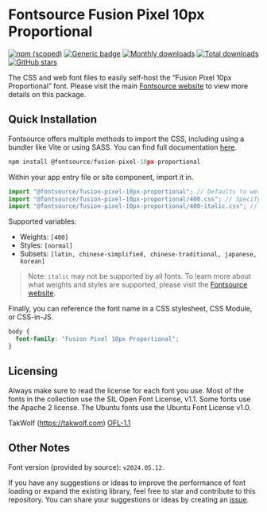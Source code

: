 # Fontsource Fusion Pixel 10px Proportional

[![npm (scoped)](https://img.shields.io/npm/v/@fontsource/fusion-pixel-10px-proportional?color=brightgreen)](https://www.npmjs.com/package/@fontsource/fusion-pixel-10px-proportional) [![Generic badge](https://img.shields.io/badge/fontsource-passing-brightgreen)](https://github.com/fontsource/fontsource) [![Monthly downloads](https://badgen.net/npm/dm/@fontsource/fusion-pixel-10px-proportional)](https://github.com/fontsource/fontsource) [![Total downloads](https://badgen.net/npm/dt/@fontsource/fusion-pixel-10px-proportional)](https://github.com/fontsource/fontsource) [![GitHub stars](https://img.shields.io/github/stars/fontsource/fontsource.svg?style=social&label=Star)](https://github.com/fontsource/fontsource/stargazers)

The CSS and web font files to easily self-host the “Fusion Pixel 10px Proportional” font. Please visit the main [Fontsource website](https://fontsource.org/fonts/fusion-pixel-10px-proportional) to view more details on this package.

## Quick Installation

Fontsource offers multiple methods to import the CSS, including using a bundler like Vite or using SASS. You can find full documentation [here](https://fontsource.org/docs/getting-started/introduction).

```javascript
npm install @fontsource/fusion-pixel-10px-proportional
```

Within your app entry file or site component, import it in.

```javascript
import "@fontsource/fusion-pixel-10px-proportional"; // Defaults to weight 400
import "@fontsource/fusion-pixel-10px-proportional/400.css"; // Specify weight
import "@fontsource/fusion-pixel-10px-proportional/400-italic.css"; // Specify weight and style
```

Supported variables:
- Weights: `[400]`
- Styles: `[normal]`
- Subsets: `[latin, chinese-simplified, chinese-traditional, japanese, korean]`

> Note: `italic` may not be supported by all fonts. To learn more about what weights and styles are supported, please visit the [Fontsource website](https://fontsource.org/fonts/fusion-pixel-10px-proportional).

Finally, you can reference the font name in a CSS stylesheet, CSS Module, or CSS-in-JS.

```css
body {
  font-family: "Fusion Pixel 10px Proportional";
}
```

## Licensing
Always make sure to read the license for each font you use. Most of the fonts in the collection use the SIL Open Font License, v1.1. Some fonts use the Apache 2 license. The Ubuntu fonts use the Ubuntu Font License v1.0.

TakWolf (https://takwolf.com)
[OFL-1.1](https://raw.githubusercontent.com/TakWolf/fusion-pixel-font/master/LICENSE-OFL)

## Other Notes
Font version (provided by source): `v2024.05.12`.

If you have any suggestions or ideas to improve the performance of font loading or expand the existing library, feel free to star and contribute to this repository. You can share your suggestions or ideas by creating an [issue](https://github.com/fontsource/fontsource/issues).